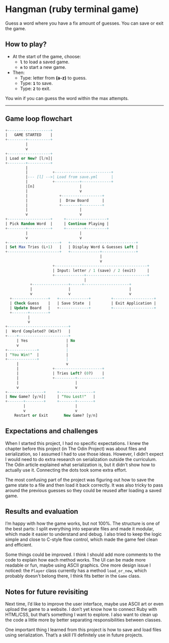 # Hangman (ruby terminal game)

Guess a word where you have a fix amount of guesses. You can save or exit the game.

## How to play?

- At the start of the game, choose:
  - **`l`** to load a saved game.
  - **`n`** to start a new game.
- Then:
  - Type: letter from **(a-z)** to guess.
  - Type: **`1`** to save.
  - Type: **`2`** to exit.

You win if you can guess the word within the max attempts.

---

## Game loop flowchart

```sql
+-------------------+
|   GAME STARTED    |
+--------+----------+
         |
         v
+-------------------+
| Load or New? [l/n]|
+--------+----------+
         |
         |           +-------------------------+
         |--- [l] -->| Load from save.yml      |
         |           +-----------+-------------+
         |[n]                    |
         |                       v
         |              +------------------+
         |              |  Draw Board      |
         |              +--------+---------+
         |                       |
         v                       v
+-------------------+     +------------------+
| Pick Random Word  |     | Continue Playing |
+--------+----------+     +--------+---------+
         |                       |
         v                       v
+-----------------------+   +-----------------------------+
| Set Max Tries (L+1)   |   | Display Word & Guesses Left |
+-----------------------+   +-------------+---------------+
                                          |
                                          v
                     +-----------------------------------------+
                     | Input: letter / 1 (save) / 2 (exit)     |
                     +-------------+---------------------------+
                                   |
           +----------------+-----+--------------------+
           |                |                          |
           v                v                          v
  +----------------+   +-------------+         +------------------+
  | Check Guess    |   | Save State  |         | Exit Application |
  | Update Board   |   +-------------+         +------------------+
  +-------+--------+
          |
          v
+---------------------------+
|  Word Completed? (Win?)   |
+----+----------------------+
     | Yes                 | No
     v                     |
+-------------+            |
| "You Win!"  |            |
+-------------+            |
     |                     v
     |               +---------------------+
     |               | Tries Left? (0?)    |
     |               +---------+-----------+
     |                         |
     v                         v
+----------------+     +---------------+
| New Game? [y/n]|     | "You Lost!"   |
+-------+--------+     +-------+-------+
        |                      |
        v                      v
    Restart or Exit       New Game? [y/n]

```

## Expectations and challenges

When I started this project, I had no specific expectations. I knew the chapter before this project (in The Odin Project) was about files and serialization, so I assumed I had to use those ideas. However, I didn’t expect I would need to do extra research on serialization outside the curriculum. The Odin article explained what serialization is, but it didn’t show how to actually use it. Connecting the dots took some extra effort.

The most confusing part of the project was figuring out how to save the game state to a file and then load it back correctly. It was also tricky to pass around the previous guesses so they could be reused after loading a saved game.

## Results and evaluation

I’m happy with how the game works, but not 100%. The structure is one of the best parts: I split everything into separate files and made it modular, which made it easier to understand and debug. I also tried to keep the logic simple and close to C-style flow control, which made the game feel clean and efficient.

Some things could be improved. I think I should add more comments to the code to explain how each method works. The UI can be made more readable or fun, maybe using ASCII graphics. One more design issue I noticed: the `Player` class currently has a method `load_or_new`, which probably doesn't belong there, I think fits better in the `Game` class.

## Notes for future revisiting

Next time, I’d like to improve the user interface, maybe use ASCII art or even upload the game to a website. I don’t yet know how to connect Ruby with HTML/CSS, but that’s something I want to explore. I also want to clean up the code a little more by better separating responsibilities between classes.

One important thing I learned from this project is how to save and load files using serialization. That’s a skill I’ll definitely use in future projects.
